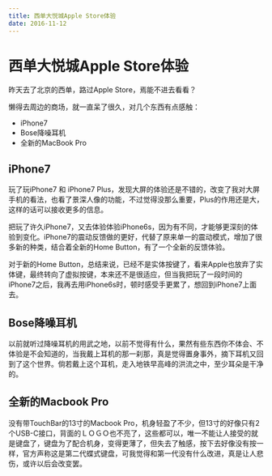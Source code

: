 ```yaml
---
title: 西单大悦城Apple Store体验
date: 2016-11-12
---
```




# 西单大悦城Apple Store体验

昨天去了北京的西单，路过Apple Store，焉能不进去看看？

懒得去周边的商场，就一直呆了很久，对几个东西有点感触：

- iPhone7
- Bose降噪耳机
- 全新的MacBook Pro

## iPhone7

玩了玩iPhone7 和 iPhone7 Plus，发现大屏的体验还是不错的，改变了我对大屏手机的看法，也看了景深人像的功能，不过觉得没那么重要，Plus的作用还是大，这样的话可以接收更多的信息。

把玩了许久iPhone7，又去体验体验iPhone6s，因为有不同，才能够更深刻的体验到变化。iPhone7的震动反馈做的更好，代替了原来单一的震动模式，增加了很多新的种类，结合着全新的Home Button，有了一个全新的反馈体验。

对于新的Home Button，总结来说，已经不是实体按键了，看来Apple也放弃了实体键，最终转向了虚拟按键，本来还不是很适应，但当我把玩了一段时间的iPhone7之后，我再去用iPhone6s时，顿时感受手更累了，想回到iPhone7上面去。



## Bose降噪耳机

以前就听过降噪耳机的用武之地，以前不觉得有什么，果然有些东西你不体会、不体验是不会知道的，当我戴上耳机的那一刹那，真是觉得置身事外，摘下耳机又回到了这个世界。倘若戴上这个耳机，走入地铁早高峰的洪流之中，至少耳朵是干净的。

## 全新的Macbook Pro

没有带TouchBar的13寸的Macbook Pro，机身轻盈了不少，但13寸的好像只有2个USB-C接口，背面的ＬＯＧＯ也不亮了，这些都可以，唯一不能让人接受的就是键盘了，键盘为了配合机身，变得更薄了，但失去了触感，按下去好像没有按一样，官方声称这是第二代蝶式键盘，可我觉得和第一代没有什么改进，真是让人悲伤，或许以后会改变罢。




